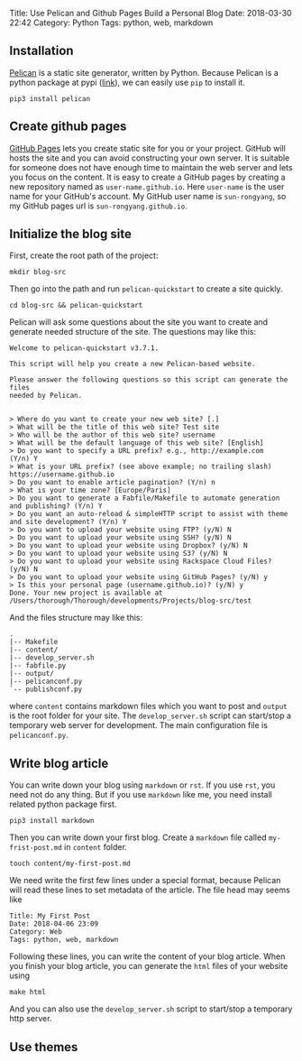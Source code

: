 Title: Use Pelican and Github Pages Build a Personal Blog
Date: 2018-03-30 22:42
Category: Python
Tags: python, web, markdown

## Installation
[Pelican](https://blog.getpelican.com) is a static site generator, written by Python. Because Pelican is a python package at pypi ([link](https://pypi.python.org/pypi/pelican/)), we can easily use `pip` to install it.
```shell
pip3 install pelican
```

## Create github pages
[GitHub Pages](https://pages.github.com) lets you create static site for you or your project. GitHub will hosts the site and you can avoid constructing your own server. It is suitable for someone does not have enough time to maintain the web server and lets you focus on the content. It is easy to create a GitHub pages by creating a new repository named as `user-name.github.io`. Here `user-name` is the user name for your GitHub's account. My GitHub user name is `sun-rongyang`, so my GitHub pages url is `sun-rongyang.github.io`.

## Initialize the blog site
First, create the root path of the project:
```
mkdir blog-src
```
Then go into the path and run `pelican-quickstart` to create a site quickly.
```
cd blog-src && pelican-quickstart
```
Pelican will ask some questions about the site you want to create and generate needed structure of the site. The questions may like this:
```
Welcome to pelican-quickstart v3.7.1.

This script will help you create a new Pelican-based website.

Please answer the following questions so this script can generate the files
needed by Pelican.


> Where do you want to create your new web site? [.]
> What will be the title of this web site? Test site
> Who will be the author of this web site? username
> What will be the default language of this web site? [English]
> Do you want to specify a URL prefix? e.g., http://example.com   (Y/n) Y
> What is your URL prefix? (see above example; no trailing slash) https://username.github.io
> Do you want to enable article pagination? (Y/n) n
> What is your time zone? [Europe/Paris]
> Do you want to generate a Fabfile/Makefile to automate generation and publishing? (Y/n) Y
> Do you want an auto-reload & simpleHTTP script to assist with theme and site development? (Y/n) Y
> Do you want to upload your website using FTP? (y/N) N
> Do you want to upload your website using SSH? (y/N) N
> Do you want to upload your website using Dropbox? (y/N) N
> Do you want to upload your website using S3? (y/N) N
> Do you want to upload your website using Rackspace Cloud Files? (y/N) N
> Do you want to upload your website using GitHub Pages? (y/N) y
> Is this your personal page (username.github.io)? (y/N) y
Done. Your new project is available at /Users/thorough/Thorough/developments/Projects/blog-src/test
```
And the files structure may like this:
```
.
|-- Makefile
|-- content/
|-- develop_server.sh
|-- fabfile.py
|-- output/
|-- pelicanconf.py
`-- publishconf.py
```
where `content` contains markdown files which you want to post and `output` is the root folder for your site. The `develop_server.sh` script can start/stop a temporary web server for development. The main configuration file is `pelicanconf.py`.

## Write blog article
You can write down your blog using `markdown` or `rst`. If you use `rst`, you need not do any thing. But if you use `markdown` like me, you need install related python package first.
```
pip3 install markdown
```
Then you can write down your first blog. Create a `markdown` file called `my-frist-post.md` in `content` folder.
```
touch content/my-first-post.md
```
We need write the first few lines under a special format, because Pelican will read these lines to set metadata of the article. The file head may seems like
```
Title: My First Post
Date: 2018-04-06 23:09
Category: Web
Tags: python, web, markdown
```
Following these lines, you can write the content of your blog article. When you finish your blog article, you can generate the `html` files of your website using
```
make html
```
And you can also use the `develop_server.sh` script to start/stop a temporary http server. 

## Use themes
